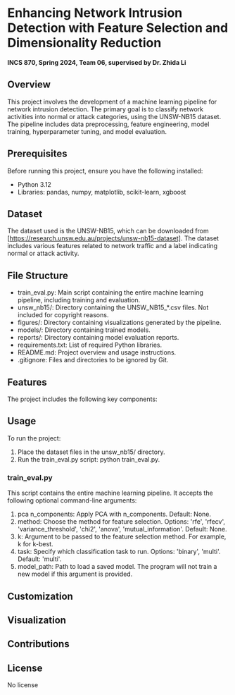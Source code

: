 # Enhancing Network Intrusion Detection with Feature Selection and Dimensionality Reduction
__INCS 870, Spring 2024, Team 06, supervised by Dr. Zhida Li__

## Overview
This project involves the development of a machine learning pipeline for network intrusion detection. The primary goal is to classify network activities into normal or attack categories, using the UNSW-NB15 dataset. The pipeline includes data preprocessing, feature engineering, model training, hyperparameter tuning, and model evaluation.

## Prerequisites
Before running this project, ensure you have the following installed:
- Python 3.12
- Libraries: pandas, numpy, matplotlib, scikit-learn, xgboost

## Dataset
The dataset used is the UNSW-NB15, which can be downloaded from [https://research.unsw.edu.au/projects/unsw-nb15-dataset]. The dataset includes various features related to network traffic and a label indicating normal or attack activity.

## File Structure
- train_eval.py: Main script containing the entire machine learning pipeline, including training and evaluation.
- unsw_nb15/: Directory containing the UNSW_NB15_*.csv files. Not included for copyright reasons.
- figures/: Directory containing visualizations generated by the pipeline.
- models/: Directory containing trained models.
- reports/: Directory containing model evaluation reports.
- requirements.txt: List of required Python libraries.
- README.md: Project overview and usage instructions.
- .gitignore: Files and directories to be ignored by Git.

## Features
The project includes the following key components:

<!-- 1. **Data Preprocessing**: Categorical data handling, feature scaling, and removal of highly correlated features.
2. **Dimensionality Reduction**: PCA is applied optionally to reduce feature dimensions.
3. **Model Training and Selection**: Several classifiers are trained, including Random Forest, Extra Trees, Logistic Regression, k-NN, Decision Tree, and XGBoost.
4. **Hyperparameter Tuning**: GridSearchCV is used for tuning model parameters.
5. **Model Evaluation**: Models are evaluated based on accuracy, precision, recall, and F1-score. Additional visualizations include ROC curves, precision-recall curves, and confusion matrices.
6. **Feature Importance Visualization**: For applicable models, feature importance is visualized. -->
## Usage
To run the project:

1. Place the dataset files in the unsw_nb15/ directory.
2. Run the train_eval.py script: python train_eval.py.

### train_eval.py
This script contains the entire machine learning pipeline.
It accepts the following optional command-line arguments:
1. pca n_components: Apply PCA with n_components. Default: None.
2. method: Choose the method for feature selection. Options: 'rfe', 'rfecv', 'variance_threshold', 'chi2', 'anova', 'mutual_information'. Default: None.
3. k: Argument to be passed to the feature selection method. For example, k for k-best.
4. task: Specify which classification task to run. Options: 'binary', 'multi'. Default: 'multi'.
5. model_path: Path to load a saved model. The program will not train a new model if this argument is provided.

## Customization
<!-- You can customize the pipeline by:

- Modifying hyperparameters in the param_grid dictionary.
- Choosing different models or adding new ones in the models dictionary.
- Adjusting the PCA components in the preprocess_data_with_pca function. -->
## Visualization
<!-- The script includes code to generate various plots:

- Cumulative explained variance by PCA components.
- Feature importance for the best-performing model.
- Model performance comparison across different metrics.
- ROC curve and precision-recall curve for the best model. -->

## Contributions
<!-- Contributions to this project are welcome. Please ensure that you follow the existing code structure and comment on any significant changes. -->
## License
No license
